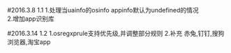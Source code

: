#2016.3.8 1.1
1.处理当uainfo的osinfo appinfo默认为undefined的情况  
2.增加app识别库

#2016.3.14 1.2
1.osregxprule支持优先级,并调整部分规则 
2.补充 赤兔,钉钉,搜狗浏览器,淘宝app 